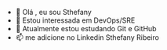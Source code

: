 - 👋 Olá , eu sou Sthefany
- 👀 Estou interessada em DevOps/SRE
- 🌱 Atualmente estou estudando Git e GitHub
- 📫 me adicione no Linkedin Sthefany Ribeiro

<!---
xxxOv3rg1rl/xxxOv3rg1rl is a ✨ special ✨ repository because its `README.md` (this file) appears on your GitHub profile.
You can click the Preview link to take a look at your changes.
--->
